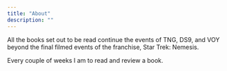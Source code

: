 ```yaml
---
title: "About"
description: ""
---
```


All the books set out to be read continue the events of TNG, DS9, and VOY beyond the final filmed events of the franchise, Star Trek: Nemesis.  

Every couple of weeks I am to read and review a book.